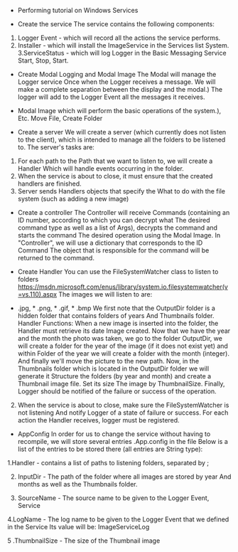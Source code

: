 * Performing tutorial on Windows Services

* Create the service
The service contains the following components:

1. Logger Event - which will record all the actions the service performs.
2. Installer - which will install the ImageService in the Services list
System.
3.ServiceStatus - which will log Logger in the Basic Messaging Service
Start, Stop, Start.

* Create Modal Logging and Modal Image
The Modal will manage the Logger service
Once when the Logger receives a message.
We will make a complete separation between the display and the modal.)
The logger will add to the Logger Event all the messages it receives.

* Modal Image which will perform the basic operations of the system.), Etc. Move File, Create Folder

* Create a server
We will create a server (which currently does not listen to the client), which is intended to manage all the folders to be listened to.
The server's tasks are:
1. For each path to the Path that we want to listen to, we will create a Handler
Which will handle events occurring in the folder.
2. When the service is about to close, it must ensure that the created handlers are finished.
3. Server sends Handlers objects that specify the
What to do with the file system (such as adding a new image)

* Create a controller
The Controller will receive Commands (containing an ID number, according to which you can decrypt what
The desired command type as well as a list of Args), decrypts the command and starts the command
The desired operation using the Modal Image.
In "Controller", we will use a dictionary that corresponds to the ID Command
The object that is responsible for the command will be returned to the command.

* Create Handler
You can use the FileSystemWatcher class to listen to folders
https://msdn.microsoft.com/enus/library/system.io.filesystemwatcher(v=vs.110).aspx
The images we will listen to are:
* .jpg, * .png, * .gif, * .bmp
We first note that the OutputDir folder is a hidden folder that contains folders of years
And Thumbnails folder.
Handler Functions:
When a new image is inserted into the folder, the Handler must retrieve its date
Image created.
Now that we have the year and the month the photo was taken, we go to the folder
OutputDir, we will create a folder for the year of the image (if it does not exist yet) and within
Folder of the year we will create a folder with the month (integer).
And finally we'll move the picture to the new path.
Now, in the Thumbnails folder which is located in the OutputDir folder we will generate it
Structure the folders (by year and month) and create a Thumbnail image file. Set its size
The image by ThumbnailSize.
Finally, Logger should be notified of the failure or success of the operation.
2. When the service is about to close, make sure the FileSystemWatcher is not listening
And notify Logger of a state of failure or success.
For each action the Handler receives, logger must be registered.

* AppConfig
In order for us to change the service without having to recompile, we will store several entries
.App.config in the file
Below is a list of the entries to be stored there (all entries are String type):

1.Handler - contains a list of paths to listening folders, separated by ;

2. InputDir - The path of the folder where all images are stored by year
And months as well as the Thumbnails folder.

3. SourceName - The source name to be given to the Logger Event,
Service

4.LogName - The log name to be given to the Logger Event that we defined in the Service
Its value will be: ImageServiceLog

5 .ThumbnailSize - The size of the Thumbnail image
